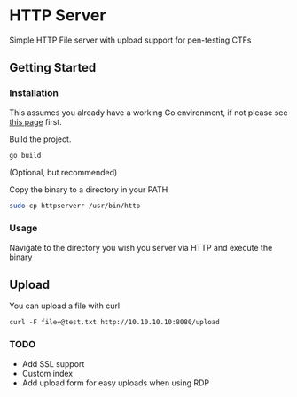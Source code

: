 # HTTP Server

Simple HTTP File server with upload support for pen-testing CTFs

## Getting Started

### Installation

This assumes you already have a working Go environment, if not please see
[this page](https://golang.org/doc/install) first.

Build the project.

```bash
go build
```

(Optional, but recommended)

Copy the binary to a directory in your PATH

```bash
sudo cp httpserverr /usr/bin/http
```

### Usage

Navigate to the directory you wish you server via HTTP and execute the binary

## Upload

You can upload a file with curl

`curl -F file=@test.txt http://10.10.10.10:8080/upload`


### TODO

- Add SSL support
- Custom index
- Add upload form for easy uploads when using RDP